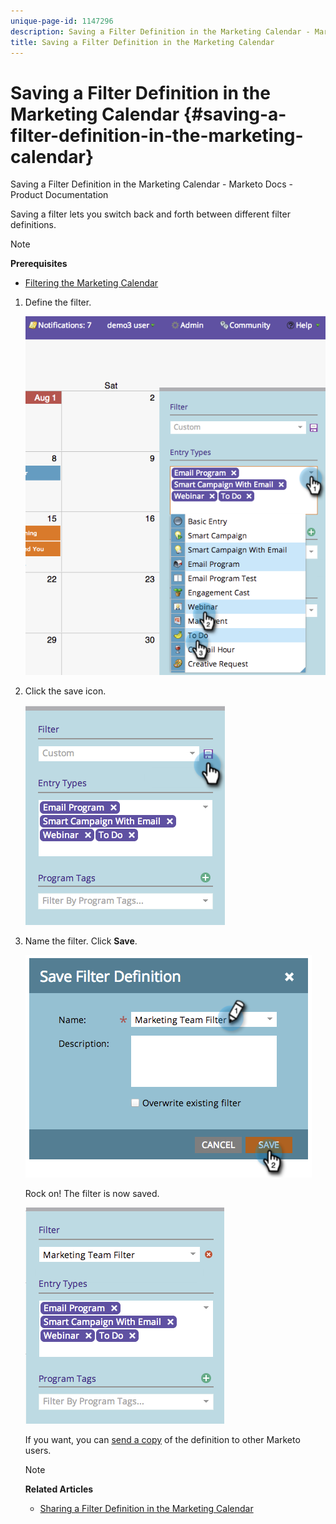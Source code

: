 ```yaml
---
unique-page-id: 1147296
description: Saving a Filter Definition in the Marketing Calendar - Marketo Docs - Product Documentation
title: Saving a Filter Definition in the Marketing Calendar
---
```


# Saving a Filter Definition in the Marketing Calendar {#saving-a-filter-definition-in-the-marketing-calendar}

Saving a Filter Definition in the Marketing Calendar - Marketo Docs - Product Documentation

Saving a filter lets you switch back and forth between different filter definitions.

>[!NOTE]
>
>**Prerequisites**
>
>* [Filtering the Marketing Calendar](filtering-the-marketing-calendar.md)
>

1. Define the filter. 

   ![](assets/image2014-9-24-10-3a50-3a49.png)

1. Click the save icon. 

   ![](assets/image2014-9-24-10-3a50-3a57.png)

1. Name the filter. Click **Save**. 

   ![](assets/image2014-9-24-10-3a51-3a3.png)

   Rock on! The filter is now saved. 

   ![](assets/image2014-9-24-10-3a51-3a12.png)

   If you want, you can [send a copy](sharing-a-filter-definition-in-the-marketing-calendar.md) of the definition to other Marketo users.

   >[!NOTE]
   >
   >**Related Articles**
   >
   >    
   >    
   >    * [Sharing a Filter Definition in the Marketing Calendar](sharing-a-filter-definition-in-the-marketing-calendar.md)
   >    
   >

